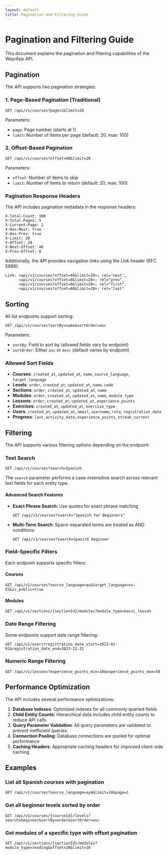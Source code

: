 ```yaml
---
layout: default
title: Pagination and Filtering Guide
---
```


# Pagination and Filtering Guide

This document explains the pagination and filtering capabilities of the WayrApp API.

## Pagination

The API supports two pagination strategies:

### 1. Page-Based Pagination (Traditional)

```
GET /api/v1/courses?page=2&limit=20
```

Parameters:
- `page`: Page number (starts at 1)
- `limit`: Number of items per page (default: 20, max: 100)

### 2. Offset-Based Pagination

```
GET /api/v1/courses?offset=40&limit=20
```

Parameters:
- `offset`: Number of items to skip
- `limit`: Number of items to return (default: 20, max: 100)

### Pagination Response Headers

The API includes pagination metadata in the response headers:

```
X-Total-Count: 100
X-Total-Pages: 5
X-Current-Page: 2
X-Has-Next: true
X-Has-Prev: true
X-Limit: 20
X-Offset: 20
X-Next-Offset: 40
X-Prev-Offset: 0
```

Additionally, the API provides navigation links using the Link header (RFC 5988):

```
Link: <api/v1/courses?offset=40&limit=20>; rel="next", 
      <api/v1/courses?offset=0&limit=20>; rel="prev", 
      <api/v1/courses?offset=0&limit=20>; rel="first", 
      <api/v1/courses?offset=80&limit=20>; rel="last"
```

## Sorting

All list endpoints support sorting:

```
GET /api/v1/courses?sortBy=name&sortOrder=asc
```

Parameters:
- `sortBy`: Field to sort by (allowed fields vary by endpoint)
- `sortOrder`: Either `asc` or `desc` (default varies by endpoint)

### Allowed Sort Fields

- **Courses**: `created_at`, `updated_at`, `name`, `source_language`, `target_language`
- **Levels**: `order`, `created_at`, `updated_at`, `name`, `code`
- **Sections**: `order`, `created_at`, `updated_at`, `name`
- **Modules**: `order`, `created_at`, `updated_at`, `name`, `module_type`
- **Lessons**: `order`, `created_at`, `updated_at`, `experience_points`
- **Exercises**: `created_at`, `updated_at`, `exercise_type`
- **Users**: `created_at`, `updated_at`, `email`, `username`, `role`, `registration_date`
- **Progress**: `last_activity_date`, `experience_points`, `streak_current`

## Filtering

The API supports various filtering options depending on the endpoint:

### Text Search

```
GET /api/v1/courses?search=Spanish
```

The `search` parameter performs a case-insensitive search across relevant text fields for each entity type.

#### Advanced Search Features

- **Exact Phrase Search**: Use quotes for exact phrase matching
  ```
  GET /api/v1/courses?search="Spanish for Beginners"
  ```

- **Multi-Term Search**: Space-separated terms are treated as AND conditions
  ```
  GET /api/v1/courses?search=Spanish beginner
  ```

### Field-Specific Filters

Each endpoint supports specific filters:

#### Courses
```
GET /api/v1/courses?source_language=qu&target_language=es-ES&is_public=true
```

#### Modules
```
GET /api/v1/sections/{sectionId}/modules?module_type=basic_lesson
```

### Date Range Filtering

Some endpoints support date range filtering:

```
GET /api/v1/users?registration_date_start=2023-01-01&registration_date_end=2023-12-31
```

### Numeric Range Filtering

```
GET /api/v1/lessons?experience_points_min=10&experience_points_max=50
```

## Performance Optimization

The API includes several performance optimizations:

1. **Database Indexes**: Optimized indexes for all commonly queried fields
2. **Child Entity Counts**: Hierarchical data includes child entity counts to reduce API calls
3. **Query Parameter Validation**: All query parameters are validated to prevent inefficient queries
4. **Connection Pooling**: Database connections are pooled for optimal performance
5. **Caching Headers**: Appropriate caching headers for improved client-side caching

## Examples

### List all Spanish courses with pagination
```
GET /api/v1/courses?source_language=aym&limit=10&page=1
```

### Get all beginner levels sorted by order
```
GET /api/v1/courses/{courseId}/levels?search=beginner&sortBy=order&sortOrder=asc
```

### Get modules of a specific type with offset pagination
```
GET /api/v1/sections/{sectionId}/modules?module_type=reading&offset=20&limit=10
```